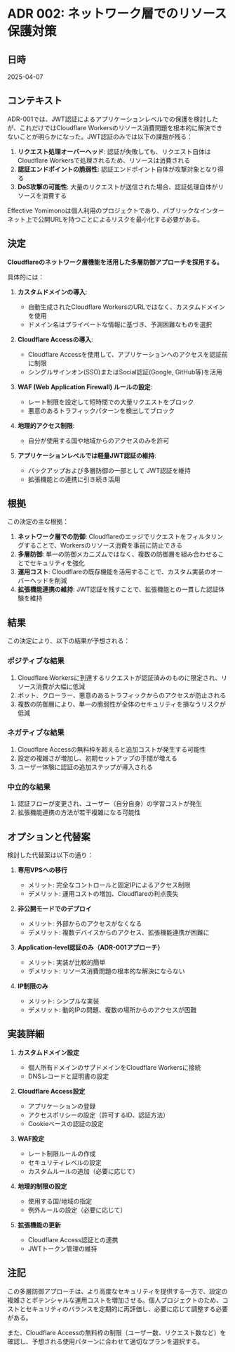 # ADR 002: ネットワーク層でのリソース保護対策

## 日時

2025-04-07

## コンテキスト

ADR-001では、JWT認証によるアプリケーションレベルでの保護を検討したが、これだけではCloudflare Workersのリソース消費問題を根本的に解決できないことが明らかになった。JWT認証のみでは以下の課題が残る：

1. **リクエスト処理オーバーヘッド**: 認証が失敗しても、リクエスト自体はCloudflare Workersで処理されるため、リソースは消費される
2. **認証エンドポイントの脆弱性**: 認証エンドポイント自体が攻撃対象となり得る
3. **DoS攻撃の可能性**: 大量のリクエストが送信された場合、認証処理自体がリソースを消費する

Effective Yomimonoは個人利用のプロジェクトであり、パブリックなインターネット上で公開URLを持つことによるリスクを最小化する必要がある。

## 決定

**Cloudflareのネットワーク層機能を活用した多層防御アプローチを採用する。**

具体的には：

1. **カスタムドメインの導入**:
   - 自動生成されたCloudflare WorkersのURLではなく、カスタムドメインを使用
   - ドメイン名はプライベートな情報に基づき、予測困難なものを選択

2. **Cloudflare Accessの導入**:
   - Cloudflare Accessを使用して、アプリケーションへのアクセスを認証前に制限
   - シングルサインオン(SSO)またはSocial認証(Google, GitHub等)を活用

3. **WAF (Web Application Firewall) ルールの設定**:
   - レート制限を設定して短時間での大量リクエストをブロック
   - 悪意のあるトラフィックパターンを検出してブロック

4. **地理的アクセス制限**:
   - 自分が使用する国や地域からのアクセスのみを許可

5. **アプリケーションレベルでは軽量JWT認証の維持**:
   - バックアップおよび多層防御の一部として JWT認証を維持
   - 拡張機能との連携に引き続き活用

## 根拠

この決定の主な根拠：

1. **ネットワーク層での防御**: Cloudflareのエッジでリクエストをフィルタリングすることで、Workersのリソース消費を事前に防止できる
2. **多層防御**: 単一の防御メカニズムではなく、複数の防御層を組み合わせることでセキュリティを強化
3. **運用コスト**: Cloudflareの既存機能を活用することで、カスタム実装のオーバーヘッドを削減
4. **拡張機能連携の維持**: JWT認証を残すことで、拡張機能との一貫した認証体験を維持

## 結果

この決定により、以下の結果が予想される：

### ポジティブな結果

1. Cloudflare Workersに到達するリクエストが認証済みのものに限定され、リソース消費が大幅に低減
2. ボット、クローラー、悪意のあるトラフィックからのアクセスが防止される
3. 複数の防御層により、単一の脆弱性が全体のセキュリティを損なうリスクが低減

### ネガティブな結果

1. Cloudflare Accessの無料枠を超えると追加コストが発生する可能性
2. 設定の複雑さが増加し、初期セットアップの手間が増える
3. ユーザー体験に認証の追加ステップが導入される

### 中立的な結果

1. 認証フローが変更され、ユーザー（自分自身）の学習コストが発生
2. 拡張機能連携の方法が若干複雑になる可能性

## オプションと代替案

検討した代替案は以下の通り：

1. **専用VPSへの移行**
   - メリット: 完全なコントロールと固定IPによるアクセス制限
   - デメリット: 運用コストの増加、Cloudflareの利点喪失

2. **非公開モードでのデプロイ**
   - メリット: 外部からのアクセスがなくなる
   - デメリット: 複数デバイスからのアクセス、拡張機能連携が困難に

3. **Application-level認証のみ（ADR-001アプローチ）**
   - メリット: 実装が比較的簡単
   - デメリット: リソース消費問題の根本的な解決にならない

4. **IP制限のみ**
   - メリット: シンプルな実装
   - デメリット: 動的IPの問題、複数の場所からのアクセスが困難

## 実装詳細

1. **カスタムドメイン設定**
   - 個人所有ドメインのサブドメインをCloudflare Workersに接続
   - DNSレコードと証明書の設定

2. **Cloudflare Access設定**
   - アプリケーションの登録
   - アクセスポリシーの設定（許可するID、認証方法）
   - Cookieベースの認証の設定

3. **WAF設定**
   - レート制限ルールの作成
   - セキュリティレベルの設定
   - カスタムルールの追加（必要に応じて）

4. **地理的制限の設定**
   - 使用する国/地域の指定
   - 例外ルールの設定（必要に応じて）

5. **拡張機能の更新**
   - Cloudflare Access認証との連携
   - JWTトークン管理の維持

## 注記

この多層防御アプローチは、より高度なセキュリティを提供する一方で、設定の複雑さとポテンシャルな運用コストを増加させる。個人プロジェクトのため、コストとセキュリティのバランスを定期的に再評価し、必要に応じて調整する必要がある。

また、Cloudflare Accessの無料枠の制限（ユーザー数、リクエスト数など）を確認し、予想される使用パターンに合わせて適切なプランを選択する。
